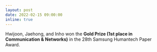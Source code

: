 ```yaml
---
layout: post
date: 2022-02-15 09:00:00
inline: true
---
```


Hwijoon, Jaehong, and Inho won the **Gold Prize (1st place in Communication & Networks)** in the 28th Samsung Humantech Paper Award.